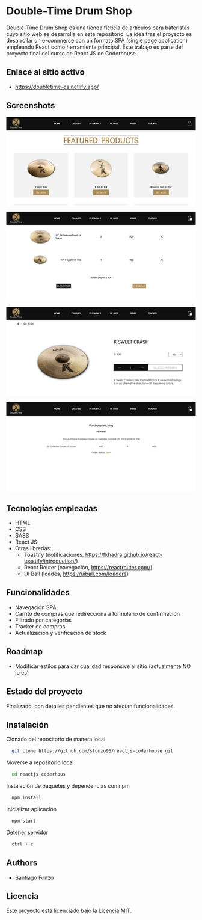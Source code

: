 
# Double-Time Drum Shop
Double-Time Drum Shop es una tienda ficticia de artículos para bateristas cuyo sitio web se desarrolla en este repositorio.
La idea tras el proyecto es desarrollar un e-commerce con un formato SPA (single page application) empleando React como herramienta principal.
Este trabajo es parte del proyecto final del curso de React JS de Coderhouse.

## Enlace al sitio activo
- https://doubletime-ds.netlify.app/

## Screenshots
![Vista landing](./readmeAssets/homePage.webp)

![Vista de carrito](./readmeAssets/cart.webp)

![Vista detalle de producto](./readmeAssets/itemDetail.webp)

![Vista tracker](./readmeAssets/tracker.webp)

## Tecnologías empleadas 
- HTML
- CSS 
- SASS
- React JS
- Otras librerías:
  - Toastify (notificaciones, https://fkhadra.github.io/react-toastify/introduction/)
  - React Router (navegación, https://reactrouter.com/)
  - UI Ball (loades, https://uiball.com/loaders)

## Funcionalidades
- Navegación SPA
- Carrito de compras que redirecciona a formulario de confirmación
- Filtrado por categorías
- Tracker de compras
- Actualización y verificación de stock

## Roadmap
- Modificar estilos para dar cualidad responsive al sitio (actualmente NO lo es)

## Estado del proyecto
Finalizado, con detalles pendientes que no afectan funcionalidades.

## Instalación
Clonado del repositorio de manera local
```bash
  git clone https://github.com/sfonzo96/reactjs-coderhouse.git
```
Moverse a repositorio local
```bash
  cd reactjs-coderhous
```
Instalación de paquetes y dependencias con npm
```bash
  npm install
```
Inicializar aplicación
```bash
  npm start
```
Detener servidor
```bash
  ctrl + c
```
## Authors
- [Santiago Fonzo](https://www.linkedin.com/in/santiagofonzo/)

## Licencia

Este proyecto está licenciado bajo la [Licencia MIT](LICENSE).
